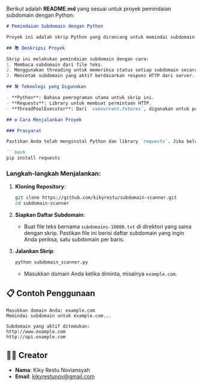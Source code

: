 Berikut adalah **README.md** yang sesuai untuk proyek pemindaian subdomain dengan Python:

```md
# Pemindaian Subdomain dengan Python

Proyek ini adalah skrip Python yang dirancang untuk memindai subdomain dari sebuah domain menggunakan permintaan HTTP. Skrip ini membaca daftar subdomain dari file teks dan memeriksa mana yang aktif dengan menggunakan threading untuk meningkatkan kecepatan pemindaian.

## 📚 Deskripsi Proyek

Skrip ini melakukan pemindaian subdomain dengan cara:
1. Membaca subdomain dari file teks.
2. Menggunakan threading untuk memeriksa status setiap subdomain secara bersamaan.
3. Mencetak subdomain yang aktif berdasarkan respons HTTP dari server.

## 🛠️ Teknologi yang Digunakan

- **Python**: Bahasa pemrograman utama untuk skrip ini.
- **Requests**: Library untuk membuat permintaan HTTP.
- **ThreadPoolExecutor**: Dari `concurrent.futures`, digunakan untuk pemrograman multithreading.

## ⚙️ Cara Menjalankan Proyek

### Prasyarat

Pastikan Anda telah menginstal Python dan library `requests`. Jika belum, Anda dapat menginstalnya menggunakan pip:

```bash
pip install requests
```

### Langkah-langkah Menjalankan:

1. **Kloning Repository**:
   ```bash
   git clone https://github.com/kikyrestu/subdomain-scanner.git
   cd subdomain-scanner
   ```

2. **Siapkan Daftar Subdomain**:
   - Buat file teks bernama `subdomains-10000.txt` di direktori yang sama dengan skrip. Pastikan file ini berisi daftar subdomain yang ingin Anda periksa, satu subdomain per baris.

3. **Jalankan Skrip**:
   ```bash
   python subdomain_scanner.py
   ```
   - Masukkan domain Anda ketika diminta, misalnya `example.com`.

## 📋 Contoh Penggunaan

```
Masukkan domain Anda: example.com
Memindai subdomain untuk example.com...

Subdomain yang aktif ditemukan:
http://www.example.com
http://api.example.com
```

## 👨‍💻 Creator

- **Nama**: Kiky Restu Noviansyah
- **Email**: kikyrestunov@gmail.com

